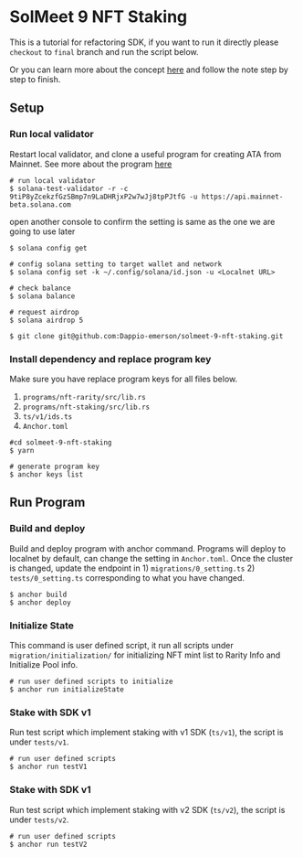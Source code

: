 # SolMeet 9 NFT Staking

This is a tutorial for refactoring SDK, if you want to run it directly please `checkout` to `final` branch and run the script below.

Or you can learn more about the concept [here](https://book.solmeet.dev/notes/walk-through-solana-sdk-design) and follow the note step by step to finish.

## Setup

### Run local validator

Restart local validator, and clone a useful program for creating ATA from Mainnet. See more about the program [here](https://github.com/mercurial-finance/create-ata-if-missing-program)

```bash=
# run local validator
$ solana-test-validator -r -c 9tiP8yZcekzfGzSBmp7n9LaDHRjxP2w7wJj8tpPJtfG -u https://api.mainnet-beta.solana.com
```

open another console to confirm the setting is same as the one we are going to use later

```bash=
$ solana config get

# config solana setting to target wallet and network
$ solana config set -k ~/.config/solana/id.json -u <Localnet URL>

# check balance
$ solana balance

# request airdrop
$ solana airdrop 5

$ git clone git@github.com:Dappio-emerson/solmeet-9-nft-staking.git
```

### Install dependency and replace program key

Make sure you have replace program keys for all files below.

1. `programs/nft-rarity/src/lib.rs`
2. `programs/nft-staking/src/lib.rs`
3. `ts/v1/ids.ts`
4. `Anchor.toml`

```bash=
#cd solmeet-9-nft-staking
$ yarn

# generate program key
$ anchor keys list
```

## Run Program

### Build and deploy

Build and deploy program with anchor command. Programs will deploy to localnet by default, can change the setting in `Anchor.toml`. Once the cluster is changed, update the endpoint in 1) `migrations/0_setting.ts` 2) `tests/0_setting.ts` corresponding to what you have changed.

```bash=
$ anchor build
$ anchor deploy
```

### Initialize State

This command is user defined script, it run all scripts under `migration/initialization/` for initializing NFT mint list to Rarity Info and Initialize Pool info.

```bash=
# run user defined scripts to initialize
$ anchor run initializeState
```

### Stake with SDK v1

Run test script which implement staking with v1 SDK (`ts/v1`), the script is under `tests/v1`.

```bash=
# run user defined scripts
$ anchor run testV1
```

### Stake with SDK v1

Run test script which implement staking with v2 SDK (`ts/v2`), the script is under `tests/v2`.

```bash=
# run user defined scripts
$ anchor run testV2
```
